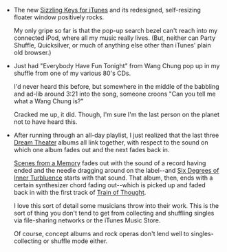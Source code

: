 * The new [Sizzling Keys for iTunes][sk] and its redesigned, self-resizing floater window positively rocks.  
  
  My only gripe so far is that the pop-up search bezel can't reach into my connected iPod, where all my music really lives.  (But, neither can Party Shuffle, Quicksilver, or much of anything else other than iTunes' plain old browser.)

[sk]:http://www.yellowmug.com/sk4it/

* Just had "Everybody Have Fun Tonight" from Wang Chung pop up in my shuffle from one of my various 80's CDs.  

  I'd never heard this before, but somewhere in the middle of the babbling and ad-lib around 3:21 into the song, someone croons "Can you tell me what a Wang Chung is?"  
  
  Cracked me up, it did.  Though, I'm sure I'm the last person on the planet not to have heard this.

* After running through an all-day playlist, I just realized that the last three [Dream Theater][dt] albums all link together, with respect to the sound on which one album fades out and the next fades back in.  

  [Scenes from a Memory][mp2] fades out with the sound of a record having ended and the needle dragging around on the label--and [Six Degrees of Inner Turbluence][6d] starts with that sound.  That album, then, ends with a certain synthesizer chord fading out--which is picked up and faded back in with the first track of [Train of Thought][tot].
  
  I love this sort of detail some musicians throw into their work.  This is the sort of thing you don't tend to get from collecting and shuffling singles via file-sharing networks or the iTunes Music Store.  
  
  Of course, concept albums and rock operas don't lend well to singles-collecting or shuffle mode either.

[dt]:http://www.dreamtheater.net
[mp2]:http://www.dreamtheater.net/disco_dreamtheater.php?s=sfam
[6d]:http://www.dreamtheater.net/disco_dreamtheater.php?s=6doit
[tot]:http://www.dreamtheater.net/disco_dreamtheater.php?s=tot
